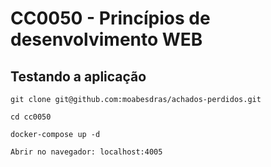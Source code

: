 # CC0050 - Princípios de desenvolvimento WEB

## Testando a aplicação
```
git clone git@github.com:moabesdras/achados-perdidos.git

cd cc0050

docker-compose up -d

Abrir no navegador: localhost:4005

```
